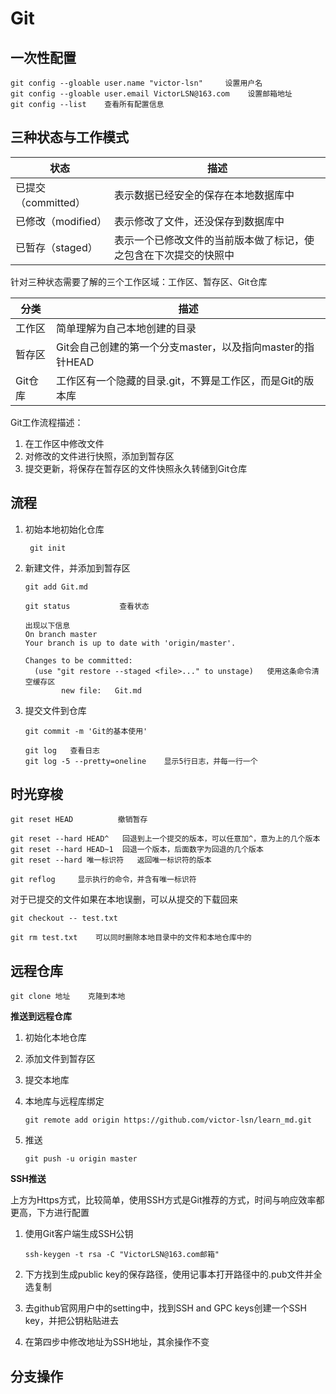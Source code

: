 # Git

## 一次性配置

~~~shell
git config --gloable user.name "victor-lsn"     设置用户名
git config --gloable user.email VictorLSN@163.com    设置邮箱地址
git config --list    查看所有配置信息
~~~



## 三种状态与工作模式

| 状态                | 描述                                                         |
| ------------------- | ------------------------------------------------------------ |
| 已提交（committed） | 表示数据已经安全的保存在本地数据库中                         |
| 已修改（modified）  | 表示修改了文件，还没保存到数据库中                           |
| 已暂存（staged）    | 表示一个已修改文件的当前版本做了标记，使之包含在下次提交的快照中 |

针对三种状态需要了解的三个工作区域：工作区、暂存区、Git仓库

| 分类    | 描述                                                      |
| ------- | --------------------------------------------------------- |
| 工作区  | 简单理解为自己本地创建的目录                              |
| 暂存区  | Git会自己创建的第一个分支master，以及指向master的指针HEAD |
| Git仓库 | 工作区有一个隐藏的目录.git，不算是工作区，而是Git的版本库 |

Git工作流程描述：

1. 在工作区中修改文件
2. 对修改的文件进行快照，添加到暂存区
3. 提交更新，将保存在暂存区的文件快照永久转储到Git仓库



## 流程

1. 初始本地初始化仓库

   ~~~shell
    git init
   ~~~

2. 新建文件，并添加到暂存区

   ~~~shell
   git add Git.md
   
   git status           查看状态
   ~~~

   ~~~shell
   出现以下信息
   On branch master
   Your branch is up to date with 'origin/master'.
   
   Changes to be committed:
     (use "git restore --staged <file>..." to unstage)   使用这条命令清空缓存区
           new file:   Git.md
   ~~~

3. 提交文件到仓库

   ~~~shell 
   git commit -m 'Git的基本使用'
    
   git log   查看日志
   git log -5 --pretty=oneline    显示5行日志，并每一行一个
   ~~~



## 时光穿梭

~~~shell
git reset HEAD          撤销暂存

git reset --hard HEAD^   回退到上一个提交的版本，可以任意加^，意为上的几个版本
git reset --hard HEAD~1  回退一个版本，后面数字为回退的几个版本
git reset --hard 唯一标识符   返回唯一标识符的版本

git reflog     显示执行的命令，并含有唯一标识符
~~~

对于已提交的文件如果在本地误删，可以从提交的下载回来

~~~shell
git checkout -- test.txt

git rm test.txt    可以同时删除本地目录中的文件和本地仓库中的
~~~



##  远程仓库

~~~shell
git clone 地址    克隆到本地
~~~

**推送到远程仓库**

1. 初始化本地仓库

2. 添加文件到暂存区

3. 提交本地库

4. 本地库与远程库绑定

   ~~~shell
   git remote add origin https://github.com/victor-lsn/learn_md.git
   ~~~

5. 推送

   ~~~shell
   git push -u origin master
   ~~~



**SSH推送**

上方为Https方式，比较简单，使用SSH方式是Git推荐的方式，时间与响应效率都更高，下方进行配置

1. 使用Git客户端生成SSH公钥  

   ~~~shell
   ssh-keygen -t rsa -C "VictorLSN@163.com邮箱"
   ~~~

2. 下方找到生成public key的保存路径，使用记事本打开路径中的.pub文件并全选复制

3. 去github官网用户中的setting中，找到SSH and GPC keys创建一个SSH key，并把公钥粘贴进去

4. 在第四步中修改地址为SSH地址，其余操作不变



## 分支操作







